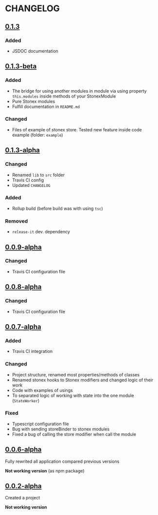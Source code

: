 # CHANGELOG

<!-- TEMPLATE OF NEW VERSION -->

<!-- 
## [VERSION](https://github.com/acacode/stonex/releases/tag/VERSION)

### Changed
### Fixed
### Added
### Removed
 -->

## [0.1.3](https://github.com/acacode/stonex/releases/tag/0.1.3)

### Added
- JSDOC documentation


## [0.1.3-beta](https://github.com/acacode/stonex/releases/tag/0.1.3-beta)

### Added
- The bridge for using another modules in module via using property `this.modules` inside methods of your StonexModule
- Pure Stonex modules
- Fulfill documentation in `README.md`

### Changed
- Files of example of stonex store. Tested new feature inside code example (folder: `example`)


## [0.1.3-alpha](https://github.com/acacode/stonex/releases/tag/0.1.3-alpha)

### Changed
- Renamed `lib` to `src` folder  
- Travis CI config  
- Updated `CHANGELOG`  

### Added
- Rollup build (before build was with using `tsc`)

### Removed
- `release-it` dev. dependency

## [0.0.9-alpha](https://github.com/acacode/stonex/releases/tag/0.0.9-alpha)

### Changed
- Travis CI configuration file

## [0.0.8-alpha](https://github.com/acacode/stonex/releases/tag/0.0.8-alpha)

### Changed
- Travis CI configuration file

## [0.0.7-alpha](https://github.com/acacode/stonex/releases/tag/0.0.7-alpha)

### Added
- Travis CI integration

### Changed
- Project structure, renamed most properties/methods of classes
- Renamed stonex hooks to Stonex modifiers and changed logic of their work
- Code with examples of usings
- To separated logic of working with state into the one module (`StateWorker`)

### Fixed
- Typescript configuration file
- Bug with sending storeBinder to stonex modules
- Fixed a bug of calling the store modifier when call the module


## [0.0.6-alpha](https://github.com/acacode/stonex/releases/tag/0.0.6-alpha)

Fully rewrited all application compared previous versions

**Not working version** (as npm package)


## [0.0.2-alpha](https://github.com/acacode/stonex/releases/tag/0.0.2-alpha)

Created a project

**Not working version**

